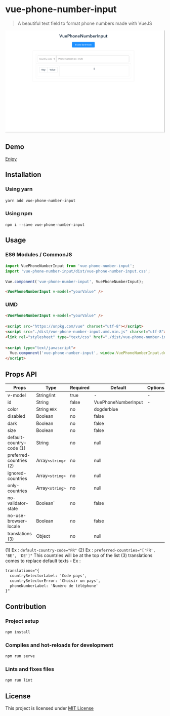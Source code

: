 # vue-phone-number-input

> A beautiful text field to format phone numbers made with VueJS

![vue-phone-number-input](./public/vue-phone-number-input-demo.gif)

## Demo

[Enjoy](https://louismazel.github.io/vue-phone-number-input/)

## Installation

### Using yarn

`yarn add vue-phone-number-input`

### Using npm

`npm i --save vue-phone-number-input`

## Usage

### ES6 Modules / CommonJS

```js
import VuePhoneNumberInput from 'vue-phone-number-input';
import 'vue-phone-number-input/dist/vue-phone-number-input.css';

Vue.component('vue-phone-number-input', VuePhoneNumberInput);
```

```html
<VuePhoneNumberInput v-model="yourValue" />
```

### UMD

```html
<VuePhoneNumberInput v-model="yourValue" />

<script src="https://unpkg.com/vue" charset="utf-8"></script>
<script src="./dist/vue-phone-number-input.umd.min.js" charset="utf-8"></script>
<link rel="stylesheet" type="text/css" href="./dist/vue-phone-number-input.css">

<script type="text/javascript">
  Vue.component('vue-phone-number-input', window.VuePhoneNumberInput.default);
</script>
```

## Props API
| Props      | Type       | Required | Default    | Options        |
|------------|------------|----------|------------|----------------|
| v-model    | String/Int | true     | -          | -              |
| id      | String     | false    | VuePhoneNumberInput | -              |
| color | String `HEX`   | no       | dogderblue      |                |
| disabled | Boolean    | no       | false      |                |
| dark | Boolean    | no       | false      |                |
| size | Boolean    | no       | false      |                |
| default-country-code (1) | String    | no       | null      |                |
| preferred-countries (2) | Array`<string>`    | no       | null      |                |
| ignored-countries | Array`<string>`    | no       | null      |                |
| only-countries | Array`<string>`    | no       | null      |                |
| no-validator-state | Boolean`    | no       | false      |                |
| no-use-browser-locale | Boolean    | no       | false      |                |
| translations (3) | Object    | no       | null      |                |


(1) Ex : `default-country-code="FR"`
(2) Ex : `preferred-countries="['FR', 'BE', 'DE']"` This countries will be at the top of the list
(3) translations comes to replace default texts - Ex :
```
translations="{
  countrySelectorLabel: 'Code pays',
  countrySelectorError: 'Choisir un pays',
  phoneNumberLabel: 'Numéro de téléphone'
}"
```

## Contribution

### Project setup

```bash
npm install
```

### Compiles and hot-reloads for development

```bash
npm run serve
```

### Lints and fixes files

```bash
npm run lint
```

## License

This project is licensed under [MIT License](http://en.wikipedia.org/wiki/MIT_License)
